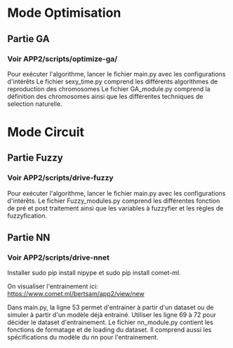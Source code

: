 # Mode Optimisation

## Partie GA
### Voir APP2/scripts/optimize-ga/

Pour exécuter l'algorithme, lancer le fichier main.py avec les configurations d'intérêts
Le fichier sexy_time.py comprend les différents algorithmes de reproduction des chromosomes
Le fichier GA_module.py comprend la définition des chromosomes ainsi que les différentes techniques de selection naturelle.

# Mode Circuit

## Partie Fuzzy
### Voir APP2/scripts/drive-fuzzy

Pour exécuter l'algorithme, lancer le fichier main.py avec les configurations d'intérêts. 
Le fichier Fuzzy_modules.py comprend les différentes fonction de pré et post traitement ainsi que les variables à fuzzyfier et les règles de fuzzyfication.

## Partie NN
### Voir APP2/scripts/drive-nnet

Installer sudo pip install nipype
et sudo pip install comet-ml.

On visualiser l'entrainement ici:
https://www.comet.ml/bertsam/app2/view/new

Dans main.py, la ligne 53 permet d'entrainer à partir d'un dataset ou de simuler à partir d'un modèle déjà entrainé. Utiliser les ligne 69 à 72 pour décider le dataset d'entrainement.
Le fichier nn_module.py contient les fonctions de formatage et de loading du dataset. Il comprend aussi les spécifications du modèle du nn pour l'entrainement.


